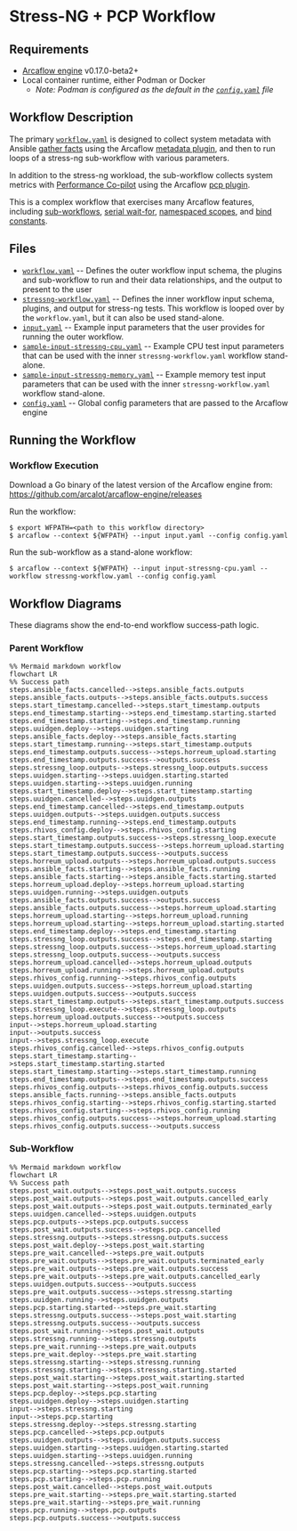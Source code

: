 # Stress-NG + PCP Workflow

## Requirements

- [Arcaflow engine](https://github.com/arcalot/arcaflow-engine/releases) v0.17.0-beta2+
- Local container runtime, either Podman or Docker
  - *Note: Podman is configured as the default in the [`config.yaml`](config.yaml) file*

## Workflow Description

The primary [`workflow.yaml`](workflow.yaml) is designed to collect system metadata with
Ansible [gather facts](https://docs.ansible.com/ansible/latest/collections/ansible/builtin/gather_facts_module.html)
using the Arcaflow
[metadata plugin](https://github.com/arcalot/arcaflow-plugin-metadata), and then to run
loops of a stress-ng sub-workflow with various parameters.

In addition to the stress-ng workload, the sub-workflow collects system metrics with
[Performance Co-pilot](https://pcp.io/) using the Arcaflow
[pcp plugin](https://github.com/arcalot/arcaflow-plugin-pcp).

This is a complex workflow that exercises many Arcaflow features, including
[sub-workflows](/basic-examples/sub-workflow-foreach),
[serial wait-for](/basic-examples/serial-wait_for),
[namespaced scopes](/basic-examples/namespaced-scopes),
and [bind constants](/basic-examples/bind-constants).

## Files

- [`workflow.yaml`](workflow.yaml) -- Defines the outer workflow input schema, the
plugins and sub-workflow to run and their data relationships, and the output to present
to the user
- [`stressng-workflow.yaml`](stressng-workflow.yaml) -- Defines the inner workflow input
schema, plugins, and output for stress-ng tests. This workflow is looped over by the
`workflow.yaml`, but it can also be used stand-alone.
- [`input.yaml`](sample-input.yaml) -- Example input parameters that the user provides
for running the outer workflow.
- [`sample-input-stressng-cpu.yaml`](sample-input-stressng-cpu.yaml) -- Example CPU test
input parameters that can be used with the inner `stressng-workflow.yaml` workflow
stand-alone.
- [`sample-input-stressng-memory.yaml`](sample-input-stressng-memory.yaml) -- Example
memory test input parameters that can be used with the inner `stressng-workflow.yaml`
workflow stand-alone.
- [`config.yaml`](config.yaml) -- Global config parameters that are passed to the
Arcaflow engine
                     
## Running the Workflow

### Workflow Execution

Download a Go binary of the latest version of the Arcaflow engine from:
https://github.com/arcalot/arcaflow-engine/releases
 
Run the workflow:
```
$ export WFPATH=<path to this workflow directory>
$ arcaflow --context ${WFPATH} --input input.yaml --config config.yaml
```

Run the sub-workflow as a stand-alone workflow:
```
$ arcaflow --context ${WFPATH} --input input-stressng-cpu.yaml --workflow stressng-workflow.yaml --config config.yaml
```

## Workflow Diagrams    
These diagrams show the end-to-end workflow success-path logic.

### Parent Workflow
```mermaid
%% Mermaid markdown workflow
flowchart LR
%% Success path
steps.ansible_facts.cancelled-->steps.ansible_facts.outputs
steps.ansible_facts.outputs-->steps.ansible_facts.outputs.success
steps.start_timestamp.cancelled-->steps.start_timestamp.outputs
steps.end_timestamp.starting-->steps.end_timestamp.starting.started
steps.end_timestamp.starting-->steps.end_timestamp.running
steps.uuidgen.deploy-->steps.uuidgen.starting
steps.ansible_facts.deploy-->steps.ansible_facts.starting
steps.start_timestamp.running-->steps.start_timestamp.outputs
steps.end_timestamp.outputs.success-->steps.horreum_upload.starting
steps.end_timestamp.outputs.success-->outputs.success
steps.stressng_loop.outputs-->steps.stressng_loop.outputs.success
steps.uuidgen.starting-->steps.uuidgen.starting.started
steps.uuidgen.starting-->steps.uuidgen.running
steps.start_timestamp.deploy-->steps.start_timestamp.starting
steps.uuidgen.cancelled-->steps.uuidgen.outputs
steps.end_timestamp.cancelled-->steps.end_timestamp.outputs
steps.uuidgen.outputs-->steps.uuidgen.outputs.success
steps.end_timestamp.running-->steps.end_timestamp.outputs
steps.rhivos_config.deploy-->steps.rhivos_config.starting
steps.start_timestamp.outputs.success-->steps.stressng_loop.execute
steps.start_timestamp.outputs.success-->steps.horreum_upload.starting
steps.start_timestamp.outputs.success-->outputs.success
steps.horreum_upload.outputs-->steps.horreum_upload.outputs.success
steps.ansible_facts.starting-->steps.ansible_facts.running
steps.ansible_facts.starting-->steps.ansible_facts.starting.started
steps.horreum_upload.deploy-->steps.horreum_upload.starting
steps.uuidgen.running-->steps.uuidgen.outputs
steps.ansible_facts.outputs.success-->outputs.success
steps.ansible_facts.outputs.success-->steps.horreum_upload.starting
steps.horreum_upload.starting-->steps.horreum_upload.running
steps.horreum_upload.starting-->steps.horreum_upload.starting.started
steps.end_timestamp.deploy-->steps.end_timestamp.starting
steps.stressng_loop.outputs.success-->steps.end_timestamp.starting
steps.stressng_loop.outputs.success-->steps.horreum_upload.starting
steps.stressng_loop.outputs.success-->outputs.success
steps.horreum_upload.cancelled-->steps.horreum_upload.outputs
steps.horreum_upload.running-->steps.horreum_upload.outputs
steps.rhivos_config.running-->steps.rhivos_config.outputs
steps.uuidgen.outputs.success-->steps.horreum_upload.starting
steps.uuidgen.outputs.success-->outputs.success
steps.start_timestamp.outputs-->steps.start_timestamp.outputs.success
steps.stressng_loop.execute-->steps.stressng_loop.outputs
steps.horreum_upload.outputs.success-->outputs.success
input-->steps.horreum_upload.starting
input-->outputs.success
input-->steps.stressng_loop.execute
steps.rhivos_config.cancelled-->steps.rhivos_config.outputs
steps.start_timestamp.starting-->steps.start_timestamp.starting.started
steps.start_timestamp.starting-->steps.start_timestamp.running
steps.end_timestamp.outputs-->steps.end_timestamp.outputs.success
steps.rhivos_config.outputs-->steps.rhivos_config.outputs.success
steps.ansible_facts.running-->steps.ansible_facts.outputs
steps.rhivos_config.starting-->steps.rhivos_config.starting.started
steps.rhivos_config.starting-->steps.rhivos_config.running
steps.rhivos_config.outputs.success-->steps.horreum_upload.starting
steps.rhivos_config.outputs.success-->outputs.success
```

### Sub-Workflow
```mermaid
%% Mermaid markdown workflow
flowchart LR
%% Success path
steps.post_wait.outputs-->steps.post_wait.outputs.success
steps.post_wait.outputs-->steps.post_wait.outputs.cancelled_early
steps.post_wait.outputs-->steps.post_wait.outputs.terminated_early
steps.uuidgen.cancelled-->steps.uuidgen.outputs
steps.pcp.outputs-->steps.pcp.outputs.success
steps.post_wait.outputs.success-->steps.pcp.cancelled
steps.stressng.outputs-->steps.stressng.outputs.success
steps.post_wait.deploy-->steps.post_wait.starting
steps.pre_wait.cancelled-->steps.pre_wait.outputs
steps.pre_wait.outputs-->steps.pre_wait.outputs.terminated_early
steps.pre_wait.outputs-->steps.pre_wait.outputs.success
steps.pre_wait.outputs-->steps.pre_wait.outputs.cancelled_early
steps.uuidgen.outputs.success-->outputs.success
steps.pre_wait.outputs.success-->steps.stressng.starting
steps.uuidgen.running-->steps.uuidgen.outputs
steps.pcp.starting.started-->steps.pre_wait.starting
steps.stressng.outputs.success-->steps.post_wait.starting
steps.stressng.outputs.success-->outputs.success
steps.post_wait.running-->steps.post_wait.outputs
steps.stressng.running-->steps.stressng.outputs
steps.pre_wait.running-->steps.pre_wait.outputs
steps.pre_wait.deploy-->steps.pre_wait.starting
steps.stressng.starting-->steps.stressng.running
steps.stressng.starting-->steps.stressng.starting.started
steps.post_wait.starting-->steps.post_wait.starting.started
steps.post_wait.starting-->steps.post_wait.running
steps.pcp.deploy-->steps.pcp.starting
steps.uuidgen.deploy-->steps.uuidgen.starting
input-->steps.stressng.starting
input-->steps.pcp.starting
steps.stressng.deploy-->steps.stressng.starting
steps.pcp.cancelled-->steps.pcp.outputs
steps.uuidgen.outputs-->steps.uuidgen.outputs.success
steps.uuidgen.starting-->steps.uuidgen.starting.started
steps.uuidgen.starting-->steps.uuidgen.running
steps.stressng.cancelled-->steps.stressng.outputs
steps.pcp.starting-->steps.pcp.starting.started
steps.pcp.starting-->steps.pcp.running
steps.post_wait.cancelled-->steps.post_wait.outputs
steps.pre_wait.starting-->steps.pre_wait.starting.started
steps.pre_wait.starting-->steps.pre_wait.running
steps.pcp.running-->steps.pcp.outputs
steps.pcp.outputs.success-->outputs.success
```